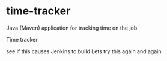 # time-tracker
Java (Maven) application for tracking time on the job

Time tracker

see if this causes Jenkins to build
Lets try this again
and again
